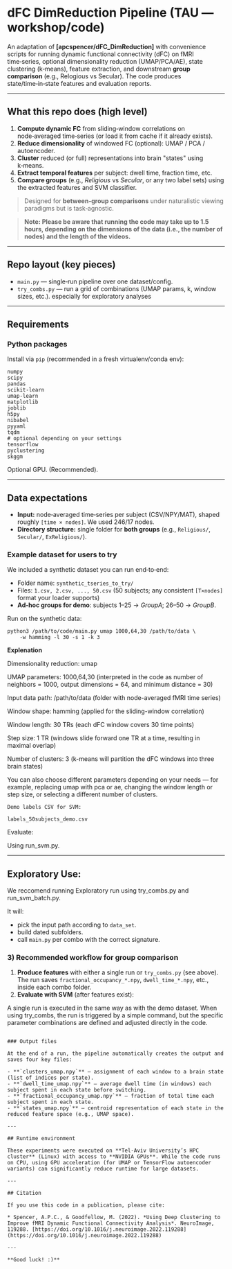 # dFC DimReduction Pipeline (TAU — workshop/code)

An adaptation of **\[apcspencer/dFC\_DimReduction]** with convenience scripts for running dynamic functional connectivity (dFC) on fMRI time‑series, optional dimensionality reduction (UMAP/PCA/AE), state clustering (k‑means), feature extraction, and downstream **group comparison** (e.g., Relogious vs Secular). The code produces state/time‑in‑state features and evaluation reports.

---

## What this repo does (high level)

1. **Compute dynamic FC** from sliding‑window correlations on node‑averaged time‑series (or load it from cache if it already exists).  
2. **Reduce dimensionality** of windowed FC (optional): UMAP / PCA / autoencoder.
3. **Cluster** reduced (or full) representations into brain "states" using k‑means.
4. **Extract temporal features** per subject: dwell time, fraction time, etc.
5. **Compare groups** (e.g., *Religious* vs *Secular*, or any two label sets) using the extracted features and SVM classifier.

> Designed for **between‑group comparisons** under naturalistic viewing paradigms but is task‑agnostic.

> **Note: Please be aware that running the code may take up to 1.5 hours, depending on the dimensions of the data (i.e., the number of nodes) and the length of the videos.**

---

## Repo layout (key pieces)


* `main.py` — single‑run pipeline over one dataset/config.
* `try_combs.py` — run a grid of combinations (UMAP params, k, window sizes, etc.). especially for exploratory analyses

---

## Requirements

### Python packages

Install via `pip` (recommended in a fresh virtualenv/conda env):

```
numpy
scipy
pandas
scikit-learn
umap-learn
matplotlib
joblib
h5py           
nibabel         
pyyaml           
tqdm
# optional depending on your settings
tensorflow       
pyclustering     
skggm  
```

Optional GPU. (Recommended). 

---

## Data expectations

* **Input:** node‑averaged time‑series per subject (CSV/NPY/MAT), shaped roughly `[time × nodes]`. We used 246/17 nodes.
* **Directory structure:**  single folder for **both groups** (e.g., `Religious/`, `Secular/`, `ExReligious/`).

### Example dataset for users to try

We included a  synthetic dataset you can run end‑to‑end:

* Folder name: `synthetic_tseries_to_try/`
* Files: `1.csv, 2.csv, ..., 50.csv` (50 subjects; any consistent `[T×nodes]` format your loader supports)
* **Ad‑hoc groups for demo**: subjects 1–25 → *GroupA*; 26–50 → *GroupB*.

Run on the synthetic data:

```
python3 /path/to/code/main.py umap 1000,64,30 /path/to/data \
    -w hamming -l 30 -s 1 -k 3 

```
**Explenation**

Dimensionality reduction: umap

UMAP parameters: 1000,64,30 (interpreted in the code as number of neighbors = 1000, output dimensions = 64, and minimum distance = 30)

Input data path: /path/to/data (folder with node-averaged fMRI time series)

Window shape: hamming (applied for the sliding-window correlation)

Window length: 30 TRs (each dFC window covers 30 time points)

Step size: 1 TR (windows slide forward one TR at a time, resulting in maximal overlap)

Number of clusters: 3 (k-means will partition the dFC windows into three brain states)


You can also choose different parameters depending on your needs — for example, replacing umap with pca or ae, changing the window length or step size, or selecting a different number of clusters.

```
Demo labels CSV for SVM:

labels_50subjects_demo.csv
```

Evaluate:

Using run_svm.py. 

---

## Exploratory Use:
We reccomend running Exploratory run using try_combs.py and run_svm_batch.py.

It will:

* pick the input path according to `data_set`.
* build dated subfolders.
* call `main.py` per combo with the correct signature.

### 3) Recommended workflow for **group comparison**

1. **Produce features** with either a single run or `try_combs.py` (see above). The run saves `fractional_occupancy_*.npy`, `dwell_time_*.npy`, etc., inside each combo folder.
2. **Evaluate with SVM** (after features exist):

A single run is executed in the same way as with the demo dataset.
When using try_combs, the run is triggered by a simple command, but the specific parameter combinations are defined and adjusted directly in the code.


```

### Output files

At the end of a run, the pipeline automatically creates the output and saves four key files:

- **`clusters_umap.npy`** – assignment of each window to a brain state (list of indices per state).  
- **`dwell_time_umap.npy`** – average dwell time (in windows) each subject spent in each state before switching.  
- **`fractional_occupancy_umap.npy`** – fraction of total time each subject spent in each state.  
- **`states_umap.npy`** – centroid representation of each state in the reduced feature space (e.g., UMAP space).  

---

## Runtime environment

These experiments were executed on **Tel‑Aviv University’s HPC cluster** (Linux) with access to **NVIDIA GPUs**. While the code runs on CPU, using GPU acceleration (for UMAP or TensorFlow autoencoder variants) can significantly reduce runtime for large datasets.

---

## Citation

If you use this code in a publication, please cite:

* Spencer, A.P.C., & Goodfellow, M. (2022). *Using Deep Clustering to Improve fMRI Dynamic Functional Connectivity Analysis*. NeuroImage, 119288. [https://doi.org/10.1016/j.neuroimage.2022.119288](https://doi.org/10.1016/j.neuroimage.2022.119288)

---

**Good luck! :)**
